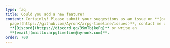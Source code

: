 ```yaml
---
type: faq
title: Could you add a new feature?
content: Certainly! Please submit your suggestions as an issue on **[our GitHub
  page](https://github.com/AyronK/arpg-timeline/issues)**, contact me on
  **[Discord](https://discord.gg/39mTbjkePg)** or write an
  **[email](mailto:arpgtimeline@ayronk.com)**.
order: 700
---
```

